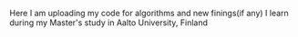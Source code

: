Here I am uploading my code for algorithms and new finings(if any) I learn during my Master's study in Aalto University, Finland

